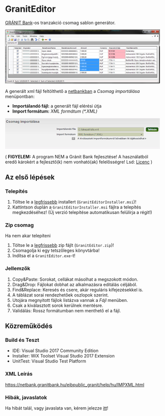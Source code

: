 # GranitEditor
[GRÁNIT Bank](https://granitbank.hu/)-os tranzakció csomag sablon generátor.

![image](https://github.com/mattia72/GranitEditor/blob/screenshots/Screenshots/GranitEditor.png "Screenshot"  ) 

A generált xml fájl feltölthető a [netbankban](https://netbank.granitbank.hu) a *Csomag importálása* menüpontban:
* **Importálandó fájl:** a generált fájl elérési útja 
* **Import formátum:** _XML formátum (*.XML)_

![image](https://github.com/mattia72/GranitEditor/blob/screenshots/Screenshots/CsomagImport.png "Screenshot" )

( **FIGYELEM:** A program NEM a Gránit Bank fejlesztése! A használatból eredő károkért a fejlesztő(k) nem vonható(ak) felelősségre! Lsd: [Licenc](LICENSE) )

## Az első lépések

### Telepítés
1. Töltse le a [legfrissebb](https://github.com/mattia72/GranitEditor/releases/latest) installert (`GranitEditorInstaller.msi`)!
1. Kattintson duplán a `GranitEditorInstaller.msi` fájlra a telepítés megkezdéséhez! (Új verzió telepítése automatikusan felülírja a régit!)

### Zip csomag
Ha nem akar telepíteni
1. Töltse le a [legfrissebb](https://github.com/mattia72/GranitEditor/releases/latest) zip fájlt (`GranitEditor.zip`)!
1. Csomagolja ki egy tetszőleges könyvtárba!
1. Indítsa el a `GranitEditor.exe`-t!

### Jellemzők
1. Copy&Paste: Sorokat, cellákat másolhat a megszokott módon.
1. Drag&Drop: Fájlokat dobhat az alkalmazásra editálás céljából.
1. Find&Replace: Keresés és csere, akár reguláris kifejezésekkel is.
1. A táblázat sorai rendezhetőek oszlopok szerint.
1. Utojára megnyitott fájlok listázva vannak a _Fájl_ menüben.
1. Csak a kiválasztott sorok kerülnek mentésre.
1. Validálás: Rossz formátumban nem menthető el a fájl.

## Közreműködés
### Build és Teszt
* IDE: Visual Studio 2017 Community Edition
* Installer: WiX Toolset Visual Studio 2017 Extension
* UnitTest: Visual Studio Test Platform 

### XML Leírás 
https://netbank.granitbank.hu/eibpublic_granit/help/hu/IMPXML.html

### Hibák, javaslatok
Ha hibát talál, vagy javaslata van, kérem jelezze [itt](https://github.com/mattia72/GranitEditor/issues/new)!
